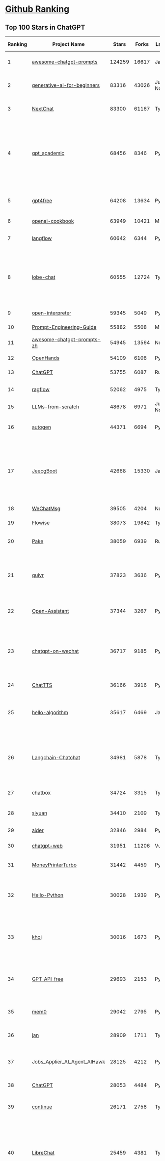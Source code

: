 [Github Ranking](../README.md)
==========

## Top 100 Stars in ChatGPT

| Ranking | Project Name | Stars | Forks | Language | Open Issues | Description | Last Commit |
| ------- | ------------ | ----- | ----- | -------- | ----------- | ----------- | ----------- |
| 1 | [awesome-chatgpt-prompts](https://github.com/f/awesome-chatgpt-prompts) | 124259 | 16617 | JavaScript | 0 | This repo includes ChatGPT prompt curation to use ChatGPT and other LLM tools better. | 2025-04-30T18:07:10Z |
| 2 | [generative-ai-for-beginners](https://github.com/microsoft/generative-ai-for-beginners) | 83316 | 43026 | Jupyter Notebook | 3 | 21 Lessons, Get Started Building with Generative AI  🔗 https://microsoft.github.io/generative-ai-for-beginners/ | 2025-05-12T03:57:34Z |
| 3 | [NextChat](https://github.com/ChatGPTNextWeb/NextChat) | 83300 | 61167 | TypeScript | 630 | ✨ Light and Fast AI Assistant. Support: Web \| iOS \| MacOS \| Android \|  Linux \| Windows | 2025-04-19T08:00:42Z |
| 4 | [gpt_academic](https://github.com/binary-husky/gpt_academic) | 68456 | 8346 | Python | 255 | 为GPT/GLM等LLM大语言模型提供实用化交互接口，特别优化论文阅读/润色/写作体验，模块化设计，支持自定义快捷按钮&函数插件，支持Python和C++等项目剖析&自译解功能，PDF/LaTex论文翻译&总结功能，支持并行问询多种LLM模型，支持chatglm3等本地模型。接入通义千问, deepseekcoder, 讯飞星火, 文心一言, llama2, rwkv, claude2, moss等。 | 2025-05-06T14:19:12Z |
| 5 | [gpt4free](https://github.com/xtekky/gpt4free) | 64208 | 13634 | Python | 17 | The official gpt4free repository \| various collection of powerful language models \| o4, o3 and deepseek r1, gpt-4.1, gemini 2.5 | 2025-05-06T13:29:14Z |
| 6 | [openai-cookbook](https://github.com/openai/openai-cookbook) | 63949 | 10421 | MDX | 35 | Examples and guides for using the OpenAI API | 2025-05-12T11:58:52Z |
| 7 | [langflow](https://github.com/langflow-ai/langflow) | 60642 | 6344 | Python | 421 | Langflow is a powerful tool for building and deploying AI-powered agents and workflows. | 2025-05-13T02:04:31Z |
| 8 | [lobe-chat](https://github.com/lobehub/lobe-chat) | 60555 | 12724 | TypeScript | 753 | 🤯 Lobe Chat - an open-source, modern-design AI chat framework. Supports Multi AI Providers( OpenAI / Claude 3 / Gemini / Ollama / DeepSeek / Qwen), Knowledge Base (file upload / knowledge management / RAG ), Multi-Modals (Plugins/Artifacts) and Thinking. One-click FREE deployment of your private ChatGPT/ Claude / DeepSeek application. | 2025-05-13T00:31:40Z |
| 9 | [open-interpreter](https://github.com/OpenInterpreter/open-interpreter) | 59345 | 5049 | Python | 218 | A natural language interface for computers | 2025-04-23T07:18:30Z |
| 10 | [Prompt-Engineering-Guide](https://github.com/dair-ai/Prompt-Engineering-Guide) | 55882 | 5508 | MDX | 142 | 🐙 Guides, papers, lecture, notebooks and resources for prompt engineering | 2025-04-25T13:35:45Z |
| 11 | [awesome-chatgpt-prompts-zh](https://github.com/PlexPt/awesome-chatgpt-prompts-zh) | 54945 | 13564 | None | 38 | ChatGPT 中文调教指南。各种场景使用指南。学习怎么让它听你的话。 | 2025-01-01T08:34:33Z |
| 12 | [OpenHands](https://github.com/All-Hands-AI/OpenHands) | 54109 | 6108 | Python | 206 | 🙌 OpenHands: Code Less, Make More | 2025-05-13T03:44:29Z |
| 13 | [ChatGPT](https://github.com/lencx/ChatGPT) | 53755 | 6087 | Rust | 800 | 🔮 ChatGPT Desktop Application (Mac, Windows and Linux) | 2024-08-29T17:58:11Z |
| 14 | [ragflow](https://github.com/infiniflow/ragflow) | 52062 | 4975 | TypeScript | 2028 | RAGFlow is an open-source RAG (Retrieval-Augmented Generation) engine based on deep document understanding. | 2025-05-13T02:46:31Z |
| 15 | [LLMs-from-scratch](https://github.com/rasbt/LLMs-from-scratch) | 48678 | 6971 | Jupyter Notebook | 1 | Implement a ChatGPT-like LLM in PyTorch from scratch, step by step | 2025-04-20T02:16:18Z |
| 16 | [autogen](https://github.com/microsoft/autogen) | 44371 | 6694 | Python | 501 | A programming framework for agentic AI 🤖 PyPi: autogen-agentchat Discord: https://aka.ms/autogen-discord Office Hour: https://aka.ms/autogen-officehour | 2025-05-13T02:32:15Z |
| 17 | [JeecgBoot](https://github.com/jeecgboot/JeecgBoot) | 42668 | 15330 | Java | 41 | 🔥一款基于AIGC和低代码引擎的AI低代码平台，旨在帮助企业快速实现低代码开发和构建、部署个性化的 AI 应用。 前后端分离 SpringBoot，SpringCloud，Ant Design&Vue3，Mybatis，Shiro！强大的代码生成器让前后端代码一键生成，无需写任何代码! 成套AI大模型功能: AI模型管理、AI应用、知识库、AI流程编排、AI对话助手等； | 2025-05-11T02:53:10Z |
| 18 | [WeChatMsg](https://github.com/LC044/WeChatMsg) | 39505 | 4204 | None | 0 | None | 2025-04-26T17:26:17Z |
| 19 | [Flowise](https://github.com/FlowiseAI/Flowise) | 38073 | 19842 | TypeScript | 540 | Drag & drop UI to build your customized LLM flow | 2025-05-13T03:05:04Z |
| 20 | [Pake](https://github.com/tw93/Pake) | 38059 | 6939 | Rust | 55 | 🤱🏻 Turn any webpage into a desktop app with Rust.  🤱🏻 利用 Rust 轻松构建轻量级多端桌面应用 | 2025-03-25T12:35:16Z |
| 21 | [quivr](https://github.com/QuivrHQ/quivr) | 37823 | 3636 | Python | 5 | Opiniated RAG for integrating GenAI in your apps 🧠   Focus on your product rather than the RAG. Easy integration in existing products with customisation!  Any LLM: GPT4, Groq, Llama. Any Vectorstore: PGVector, Faiss. Any Files. Anyway you want.  | 2025-05-05T13:47:37Z |
| 22 | [Open-Assistant](https://github.com/LAION-AI/Open-Assistant) | 37344 | 3267 | Python | 227 | OpenAssistant is a chat-based assistant that understands tasks, can interact with third-party systems, and retrieve information dynamically to do so. | 2024-08-17T01:55:35Z |
| 23 | [chatgpt-on-wechat](https://github.com/zhayujie/chatgpt-on-wechat) | 36717 | 9185 | Python | 290 | 基于大模型搭建的聊天机器人，同时支持 微信公众号、企业微信应用、飞书、钉钉 等接入，可选择GPT4.1/GPT-4o/GPT-o1/ DeepSeek/Claude/文心一言/讯飞星火/通义千问/ Gemini/GLM-4/Kimi/LinkAI，能处理文本、语音和图片，访问操作系统和互联网，支持基于自有知识库进行定制企业智能客服。 | 2025-04-20T09:22:54Z |
| 24 | [ChatTTS](https://github.com/2noise/ChatTTS) | 36166 | 3916 | Python | 60 | A generative speech model for daily dialogue. | 2025-05-06T13:52:08Z |
| 25 | [hello-algorithm](https://github.com/geekxh/hello-algorithm) | 35617 | 6469 | Java | 12 | 🌍 针对小白的算法训练 \| 包括四部分：①.大厂面经 ②.力扣图解  ③.千本开源电子书 ④.百张技术思维导图（项目花了上百小时，希望可以点 star 支持，🌹感谢~）推荐免费ChatGPT使用网站 | 2023-06-13T04:13:17Z |
| 26 | [Langchain-Chatchat](https://github.com/chatchat-space/Langchain-Chatchat) | 34981 | 5878 | TypeScript | 193 | Langchain-Chatchat（原Langchain-ChatGLM）基于 Langchain 与 ChatGLM, Qwen 与 Llama 等语言模型的 RAG 与 Agent 应用 \| Langchain-Chatchat (formerly langchain-ChatGLM), local knowledge based LLM (like ChatGLM, Qwen and Llama) RAG and Agent app with langchain  | 2025-03-25T15:45:51Z |
| 27 | [chatbox](https://github.com/chatboxai/chatbox) | 34724 | 3315 | TypeScript | 680 | User-friendly Desktop Client App for AI Models/LLMs (GPT, Claude, Gemini, Ollama...) | 2025-04-27T14:53:01Z |
| 28 | [siyuan](https://github.com/siyuan-note/siyuan) | 34410 | 2109 | TypeScript | 343 | A privacy-first, self-hosted, fully open source personal knowledge management software, written in typescript and golang. | 2025-05-13T02:32:27Z |
| 29 | [aider](https://github.com/Aider-AI/aider) | 32846 | 2984 | Python | 793 | aider is AI pair programming in your terminal | 2025-05-12T16:44:39Z |
| 30 | [chatgpt-web](https://github.com/Chanzhaoyu/chatgpt-web) | 31951 | 11206 | Vue | 0 | 用 Express 和  Vue3 搭建的 ChatGPT 演示网页 | 2024-08-16T15:26:57Z |
| 31 | [MoneyPrinterTurbo](https://github.com/harry0703/MoneyPrinterTurbo) | 31442 | 4459 | Python | 117 | 利用AI大模型，一键生成高清短视频 Generate short videos with one click using AI LLM. | 2025-05-13T02:53:32Z |
| 32 | [Hello-Python](https://github.com/mouredev/Hello-Python) | 30028 | 1939 | Python | 22 | Curso para aprender el lenguaje de programación Python desde cero y para principiantes. 100 clases, 44 horas en vídeo, código, proyectos y grupo de chat. Fundamentos, frontend, backend, testing, IA... | 2025-02-28T12:39:35Z |
| 33 | [khoj](https://github.com/khoj-ai/khoj) | 30016 | 1673 | Python | 68 | Your AI second brain. Self-hostable. Get answers from the web or your docs. Build custom agents, schedule automations, do deep research. Turn any online or local LLM into your personal, autonomous AI (gpt, claude, gemini, llama, qwen, mistral). Get started - free. | 2025-05-12T15:51:01Z |
| 34 | [GPT_API_free](https://github.com/chatanywhere/GPT_API_free) | 29693 | 2153 | Python | 11 | Free ChatGPT&DeepSeek API Key，免费ChatGPT&DeepSeek API。免费接入DeepSeek API和GPT4 API，支持 gpt \| deepseek \| claude \| gemini \| grok 等排名靠前的常用大模型。 | 2025-04-19T03:10:33Z |
| 35 | [mem0](https://github.com/mem0ai/mem0) | 29042 | 2795 | Python | 262 | Memory for AI Agents; SOTA in AI Agent Memory, beating OpenAI Memory in accuracy by 26% - https://mem0.ai/research | 2025-05-12T17:05:11Z |
| 36 | [jan](https://github.com/menloresearch/jan) | 28909 | 1711 | TypeScript | 122 | Jan is an open source alternative to ChatGPT that runs 100% offline on your computer | 2025-05-13T02:47:56Z |
| 37 | [Jobs_Applier_AI_Agent_AIHawk](https://github.com/feder-cr/Jobs_Applier_AI_Agent_AIHawk) | 28125 | 4212 | Python | 25 | AIHawk aims to easy job hunt process by automating the job application process. Utilizing artificial intelligence, it enables users to apply for multiple jobs in a tailored way. | 2025-05-12T07:19:02Z |
| 38 | [ChatGPT](https://github.com/acheong08/ChatGPT) | 28053 | 4484 | Python | 11 | Reverse engineered ChatGPT API | 2023-08-02T06:02:10Z |
| 39 | [continue](https://github.com/continuedev/continue) | 26171 | 2758 | TypeScript | 811 | ⏩ Create, share, and use custom AI code assistants with our open-source IDE extensions and hub of models, rules, prompts, docs, and other building blocks | 2025-05-13T02:30:20Z |
| 40 | [LibreChat](https://github.com/danny-avila/LibreChat) | 25459 | 4381 | TypeScript | 142 | Enhanced ChatGPT Clone: Features Agents, DeepSeek, Anthropic, AWS, OpenAI, Assistants API, Azure, Groq, o1, GPT-4o, Mistral, OpenRouter, Vertex AI, Gemini, Artifacts, AI model switching, message search, Code Interpreter, langchain, DALL-E-3, OpenAPI Actions, Functions, Secure Multi-User Auth, Presets, open-source for self-hosting. Active project. | 2025-05-12T23:12:26Z |
| 41 | [one-api](https://github.com/songquanpeng/one-api) | 25182 | 5154 | JavaScript | 855 | LLM API 管理 & 分发系统，支持 OpenAI、Azure、Anthropic Claude、Google Gemini、DeepSeek、字节豆包、ChatGLM、文心一言、讯飞星火、通义千问、360 智脑、腾讯混元等主流模型，统一 API 适配，可用于 key 管理与二次分发。单可执行文件，提供 Docker 镜像，一键部署，开箱即用。LLM API management & key redistribution system, unifying multiple providers under a single API. Single binary, Docker-ready, with an English UI. | 2025-02-21T11:30:22Z |
| 42 | [openai-translator](https://github.com/openai-translator/openai-translator) | 24413 | 1786 | TypeScript | 477 | 基于 ChatGPT API 的划词翻译浏览器插件和跨平台桌面端应用    -    Browser extension and cross-platform desktop application for translation based on ChatGPT API. | 2024-11-16T20:34:00Z |
| 43 | [Chat2DB](https://github.com/CodePhiliaX/Chat2DB) | 22898 | 2481 | Java | 451 | 🔥🔥🔥AI-driven database tool and SQL client, The hottest GUI client, supporting MySQL, Oracle, PostgreSQL, DB2, SQL Server, DB2, SQLite, H2, ClickHouse, and more. | 2025-03-05T07:57:52Z |
| 44 | [LLaVA](https://github.com/haotian-liu/LLaVA) | 22457 | 2476 | Python | 1068 | [NeurIPS'23 Oral] Visual Instruction Tuning (LLaVA) built towards GPT-4V level capabilities and beyond. | 2024-08-12T09:52:38Z |
| 45 | [chatgpt-retrieval-plugin](https://github.com/openai/chatgpt-retrieval-plugin) | 21176 | 3690 | Python | 168 | The ChatGPT Retrieval Plugin lets you easily find personal or work documents by asking questions in natural language. | 2024-07-04T22:00:16Z |
| 46 | [SmsForwarder](https://github.com/pppscn/SmsForwarder) | 20963 | 2736 | Kotlin | 16 | 短信转发器——监控Android手机短信、来电、APP通知，并根据指定规则转发到其他手机：钉钉群自定义机器人、钉钉企业内机器人、企业微信群机器人、飞书机器人、企业微信应用消息、邮箱、bark、webhook、Telegram机器人、Server酱、PushPlus、手机短信等。包括主动控制服务端与客户端，让你轻松远程发短信、查短信、查通话、查话簿、查电量等。（V3.0 新增）PS.这个APK主要是学习与自用，如有BUG请提ISSUE，同时欢迎大家提PR指正 | 2025-05-11T11:50:56Z |
| 47 | [haystack](https://github.com/deepset-ai/haystack) | 20664 | 2163 | Python | 135 | AI orchestration framework to build customizable, production-ready LLM applications. Connect components (models, vector DBs, file converters) to pipelines or agents that can interact with your data. With advanced retrieval methods, it's best suited for building RAG, question answering, semantic search or conversational agent chatbots. | 2025-05-12T20:02:29Z |
| 48 | [architecture.of.internet-product](https://github.com/davideuler/architecture.of.internet-product) | 20270 | 4686 | HTML | 3 | 互联网公司技术架构，微信/淘宝/微博/腾讯/阿里/美团点评/百度/OpenAI/Google/Facebook/Amazon/eBay的架构，欢迎PR补充 | 2024-02-17T12:02:24Z |
| 49 | [best-of-ml-python](https://github.com/ml-tooling/best-of-ml-python) | 20034 | 2767 | None | 23 | 🏆 A ranked list of awesome machine learning Python libraries. Updated weekly. | 2025-05-08T15:46:13Z |
| 50 | [awesome-free-chatgpt](https://github.com/LiLittleCat/awesome-free-chatgpt) | 19874 | 1377 | Python | 58 | 🆓免费的 ChatGPT 镜像网站列表，持续更新。List of free ChatGPT mirror sites, continuously updated.  | 2025-04-01T10:20:27Z |
| 51 | [ChatPaper](https://github.com/kaixindelele/ChatPaper) | 18895 | 1947 | Python | 68 | Use ChatGPT to summarize the arXiv papers. 全流程加速科研，利用chatgpt进行论文全文总结+专业翻译+润色+审稿+审稿回复 | 2024-04-04T02:45:02Z |
| 52 | [void](https://github.com/voideditor/void) | 18023 | 1063 | TypeScript | 89 | None | 2025-05-13T03:16:26Z |
| 53 | [vpncn.github.io](https://github.com/vpncn/vpncn.github.io) | 17379 | 1543 | HTML | 0 | 2025中国翻墙软件VPN推荐以及科学上网避坑，稳定好用。对比SSR机场、蓝灯、V2ray、老王VPN、VPS搭建梯子等科学上网与翻墙软件，中国最新科学上网翻墙梯子VPN下载推荐，访问Chatgpt。 | 2025-05-08T15:56:42Z |
| 54 | [carrot](https://github.com/xx025/carrot) | 17069 | 1447 | None | 0 | Free ChatGPT Site List 这儿为你准备了众多免费好用的ChatGPT镜像站点 | 2025-05-12T16:04:05Z |
| 55 | [FinGPT](https://github.com/AI4Finance-Foundation/FinGPT) | 16138 | 2269 | Jupyter Notebook | 70 | FinGPT: Open-Source Financial Large Language Models!  Revolutionize 🔥    We release the trained model on HuggingFace. | 2024-12-26T03:22:34Z |
| 56 | [ai-chatbot](https://github.com/vercel/ai-chatbot) | 16084 | 4327 | TypeScript | 192 | A full-featured, hackable Next.js AI chatbot built by Vercel | 2025-05-08T04:59:45Z |
| 57 | [ChatALL](https://github.com/ai-shifu/ChatALL) | 15795 | 1672 | JavaScript | 222 |  Concurrently chat with ChatGPT, Bing Chat, Bard, Alpaca, Vicuna, Claude, ChatGLM, MOSS, 讯飞星火, 文心一言 and more, discover the best answers | 2025-04-20T18:12:53Z |
| 58 | [repomix](https://github.com/yamadashy/repomix) | 15773 | 684 | TypeScript | 77 | 📦 Repomix is a powerful tool that packs your entire repository into a single, AI-friendly file. Perfect for when you need to feed your codebase to Large Language Models (LLMs) or other AI tools like Claude, ChatGPT, DeepSeek, Perplexity, Gemini, Gemma, Llama, Grok, and more. | 2025-05-13T01:31:43Z |
| 59 | [DocsGPT](https://github.com/arc53/DocsGPT) | 15625 | 1661 | TypeScript | 27 | DocsGPT is an open-source genAI tool that helps users get reliable answers from knowledge source, while avoiding hallucinations. It enables private and reliable information retrieval, with tooling and agentic system capability built in. | 2025-05-12T20:49:53Z |
| 60 | [web-llm](https://github.com/mlc-ai/web-llm) | 15433 | 1009 | TypeScript | 102 | High-performance In-browser LLM Inference Engine  | 2025-05-05T03:17:42Z |
| 61 | [ChuanhuChatGPT](https://github.com/GaiZhenbiao/ChuanhuChatGPT) | 15421 | 2283 | Python | 122 | GUI for ChatGPT API and many LLMs. Supports agents, file-based QA, GPT finetuning and query with web search. All with a neat UI. | 2025-03-13T09:36:38Z |
| 62 | [kirara-ai](https://github.com/lss233/kirara-ai) | 15233 | 1672 | Python | 153 | 🤖 可 DIY 的 多模态 AI 聊天机器人 \| 🚀 快速接入 微信、 QQ、Telegram、等聊天平台 \| 🦈支持DeepSeek、Grok、Claude、Ollama、Gemini、OpenAI \| 工作流系统、网页搜索、AI画图、人设调教、虚拟女仆、语音对话 \|  | 2025-05-05T19:42:48Z |
| 63 | [leedl-tutorial](https://github.com/datawhalechina/leedl-tutorial) | 15080 | 3024 | Jupyter Notebook | 6 | 《李宏毅深度学习教程》（李宏毅老师推荐👍，苹果书🍎），PDF下载地址：https://github.com/datawhalechina/leedl-tutorial/releases | 2025-05-09T15:05:17Z |
| 64 | [KeepChatGPT](https://github.com/xcanwin/KeepChatGPT) | 14812 | 731 | JavaScript | 97 | 这是一款提高ChatGPT的数据安全能力和效率的插件。并且免费共享大量创新功能，如：自动刷新、保持活跃、数据安全、取消审计、克隆对话、言无不尽、净化页面、展示大屏、拦截跟踪、日新月异、明察秋毫等。让我们的AI体验无比安全、顺畅、丝滑、高效、简洁。 | 2025-04-15T14:27:08Z |
| 65 | [open-im-server](https://github.com/openimsdk/open-im-server) | 14698 | 2578 | Go | 99 | IM Chat ChatGPT | 2025-05-09T01:31:49Z |
| 66 | [novel](https://github.com/steven-tey/novel) | 14644 | 1209 | TypeScript | 104 | Notion-style WYSIWYG editor with AI-powered autocompletion. | 2025-01-18T14:26:33Z |
| 67 | [CosyVoice](https://github.com/FunAudioLLM/CosyVoice) | 13736 | 1402 | Python | 687 | Multi-lingual large voice generation model, providing inference, training and deployment full-stack ability. | 2025-05-06T02:54:11Z |
| 68 | [botpress](https://github.com/botpress/botpress) | 13650 | 1989 | TypeScript | 10 | The open-source hub to build & deploy GPT/LLM Agents ⚡️ | 2025-05-12T20:53:48Z |
| 69 | [RWKV-LM](https://github.com/BlinkDL/RWKV-LM) | 13587 | 912 | Python | 105 | RWKV (pronounced RwaKuv) is an RNN with great LLM performance, which can also be directly trained like a GPT transformer (parallelizable). We are at RWKV-7 "Goose". So it's combining the best of RNN and transformer - great performance, linear time, constant space (no kv-cache), fast training, infinite ctx_len, and free sentence embedding. | 2025-05-07T13:30:00Z |
| 70 | [wechat-chatgpt](https://github.com/fuergaosi233/wechat-chatgpt) | 13309 | 3838 | TypeScript | 0 | Use ChatGPT On Wechat via wechaty | 2024-05-20T09:44:41Z |
| 71 | [chatgpt-google-extension](https://github.com/wong2/chatgpt-google-extension) | 13233 | 1490 | TypeScript | 98 | This project is deprecated. Check my new project ChatHub: | 2024-08-14T17:49:27Z |
| 72 | [onyx](https://github.com/onyx-dot-app/onyx) | 12825 | 1660 | Python | 210 | Gen-AI Chat for Teams - Think ChatGPT if it had access to your team's unique knowledge. | 2025-05-13T03:44:47Z |
| 73 | [gorilla](https://github.com/ShishirPatil/gorilla) | 12069 | 1109 | Python | 103 | Gorilla: Training and Evaluating LLMs for Function Calls (Tool Calls) | 2025-05-12T08:03:49Z |
| 74 | [MOSS](https://github.com/OpenMOSS/MOSS) | 12048 | 1147 | Python | 235 | An open-source tool-augmented conversational language model from Fudan University | 2024-07-13T14:52:59Z |
| 75 | [h2ogpt](https://github.com/h2oai/h2ogpt) | 11803 | 1293 | Python | 289 | Private chat with local GPT with document, images, video, etc. 100% private, Apache 2.0. Supports oLLaMa, Mixtral, llama.cpp, and more. Demo: https://gpt.h2o.ai/ https://gpt-docs.h2o.ai/ | 2025-05-08T08:32:39Z |
| 76 | [MoneyPrinter](https://github.com/FujiwaraChoki/MoneyPrinter) | 11740 | 1509 | Python | 7 | Automate Creation of YouTube Shorts using MoviePy. | 2025-03-20T07:46:34Z |
| 77 | [LLMSurvey](https://github.com/RUCAIBox/LLMSurvey) | 11470 | 884 | Python | 21 | The official GitHub page for the survey paper "A Survey of Large Language Models". | 2025-03-11T09:51:42Z |
| 78 | [awesome-chatgpt-zh](https://github.com/EmbraceAGI/awesome-chatgpt-zh) | 11129 | 923 | Python | 0 | ChatGPT 中文指南🔥，ChatGPT 中文调教指南，指令指南，应用开发指南，精选资源清单，更好的使用 chatGPT 让你的生产力 up up up! 🚀 | 2024-11-05T10:24:21Z |
| 79 | [mi-gpt](https://github.com/idootop/mi-gpt) | 11044 | 1428 | TypeScript | 4 | 🏠 将小爱音箱接入 ChatGPT 和豆包，改造成你的专属语音助手。 | 2025-04-14T08:42:38Z |
| 80 | [LangBot](https://github.com/RockChinQ/LangBot) | 11013 | 825 | Python | 83 | 😎简单易用、🧩丰富生态 - 大模型原生即时通信机器人平台 \| 适配 QQ / 微信（企业微信、个人微信）/ 飞书 / 钉钉 / Discord / Telegram / Slack 等平台 \| 支持 ChatGPT、DeepSeek、Dify、Claude、Gemini、xAI、PPIO、Ollama、LM Studio、阿里云百炼、火山方舟、SiliconFlow、Qwen、Moonshot、ChatGLM、SillyTraven、MCP 等 LLM 的机器人 / Agent \| LLM-based instant messaging bots platform, supports Discord, Telegram, WeChat, Lark, DingTalk, QQ, Slack | 2025-05-13T03:37:56Z |
| 81 | [llama-gpt](https://github.com/getumbrel/llama-gpt) | 10966 | 710 | TypeScript | 84 | A self-hosted, offline, ChatGPT-like chatbot. Powered by Llama 2. 100% private, with no data leaving your device. New: Code Llama support! | 2024-04-23T18:56:06Z |
| 82 | [open-saas](https://github.com/wasp-lang/open-saas) | 10872 | 1110 | TypeScript | 76 | A free, open-source SaaS app starter for React & Node.js with superpowers. Full-featured. Community-driven. | 2025-05-12T14:19:06Z |
| 83 | [shell_gpt](https://github.com/TheR1D/shell_gpt) | 10826 | 856 | Python | 84 | A command-line productivity tool powered by AI large language models like GPT-4, will help you accomplish your tasks faster and more efficiently. | 2025-04-11T08:40:09Z |
| 84 | [chatGPTBox](https://github.com/josStorer/chatGPTBox) | 10534 | 808 | JavaScript | 329 | Integrating ChatGPT into your browser deeply, everything you need is here | 2025-01-31T10:37:06Z |
| 85 | [promptflow](https://github.com/microsoft/promptflow) | 10341 | 969 | Python | 68 | Build high-quality LLM apps - from prototyping, testing to production deployment and monitoring. | 2025-05-12T19:39:45Z |
| 86 | [go-openai](https://github.com/sashabaranov/go-openai) | 9955 | 1585 | Go | 142 | OpenAI ChatGPT, GPT-3, GPT-4, DALL·E, Whisper API wrapper for Go | 2025-05-04T14:45:40Z |
| 87 | [LangGPT](https://github.com/langgptai/LangGPT) | 9613 | 773 | Jupyter Notebook | 0 | LangGPT: Empowering everyone to become a prompt expert!🚀  Structured Prompt，Language of GPT, 结构化提示词，结构化Prompt, Created by 「云中江树」 | 2025-05-06T12:09:23Z |
| 88 | [chainlit](https://github.com/Chainlit/chainlit) | 9602 | 1291 | TypeScript | 356 | Build Conversational AI in minutes ⚡️ | 2025-05-06T10:49:13Z |
| 89 | [supermemory](https://github.com/supermemoryai/supermemory) | 9484 | 909 | TypeScript | 13 | Build your own second brain with supermemory. It's a ChatGPT for your bookmarks. Import tweets or save websites and content using the chrome extension. | 2025-04-10T18:22:19Z |
| 90 | [ChatRWKV](https://github.com/BlinkDL/ChatRWKV) | 9481 | 704 | Python | 34 | ChatRWKV is like ChatGPT but powered by RWKV (100% RNN) language model, and open source. | 2025-05-07T12:41:32Z |
| 91 | [Bob](https://github.com/ripperhe/Bob) | 9286 | 521 | None | 107 | Bob 是一款 macOS 平台的翻译和 OCR 软件。 | 2025-01-24T08:30:17Z |
| 92 | [ChatGPT_DAN](https://github.com/0xk1h0/ChatGPT_DAN) | 9205 | 822 | None | 64 | ChatGPT DAN, Jailbreaks prompt | 2024-08-17T04:06:53Z |
| 93 | [BingGPT](https://github.com/dice2o/BingGPT) | 9175 | 704 | JavaScript | 235 | Desktop application of new Bing's AI-powered chat (Windows, macOS and Linux) | 2024-02-08T15:06:01Z |
| 94 | [chatgpt_system_prompt](https://github.com/LouisShark/chatgpt_system_prompt) | 9108 | 1294 | HTML | 0 | A collection of GPT system prompts and various prompt injection/leaking knowledge. | 2025-05-12T13:37:31Z |
| 95 | [hamulete](https://github.com/hoochanlon/hamulete) | 9098 | 1875 | Python | 0 | 🏔️国立台湾大学、新加坡国立大学、早稻田大学、东京大学，中央研究院（台湾）以及中国重点高校及科研机构，社科、经济、数学、博弈论、哲学、系统工程类学术论文等知识库。 | 2025-02-14T08:23:04Z |
| 96 | [go-proxy-bingai](https://github.com/adams549659584/go-proxy-bingai) | 8744 | 12959 | HTML | 217 | 用 Vue3 和 Go 搭建的微软 New Bing 演示站点，拥有一致的 UI 体验，支持 ChatGPT 提示词，国内可用。 | 2024-03-20T07:24:11Z |
| 97 | [chat-ui](https://github.com/huggingface/chat-ui) | 8697 | 1304 | TypeScript | 309 | Open source codebase powering the HuggingChat app | 2025-05-12T14:56:00Z |
| 98 | [AstrBot](https://github.com/AstrBotDevs/AstrBot) | 8518 | 565 | Python | 173 | ✨ 易上手的多平台 LLM 聊天机器人及开发框架 ✨ 平台支持 QQ、QQ频道、Telegram、微信、企微、飞书 \| MCP 服务器、OpenAI、DeepSeek、Gemini、硅基流动、月之暗面、Ollama、OneAPI、Dify 等。附带 WebUI。 | 2025-05-12T09:49:16Z |
| 99 | [LMFlow](https://github.com/OptimalScale/LMFlow) | 8416 | 832 | Python | 73 | An Extensible Toolkit for Finetuning and Inference of Large Foundation Models. Large Models for All. | 2025-05-07T02:50:28Z |
| 100 | [BetterChatGPT](https://github.com/ztjhz/BetterChatGPT) | 8386 | 2791 | TypeScript | 215 | An amazing UI for OpenAI's ChatGPT (Website + Windows + MacOS + Linux) | 2024-08-14T10:26:46Z |

